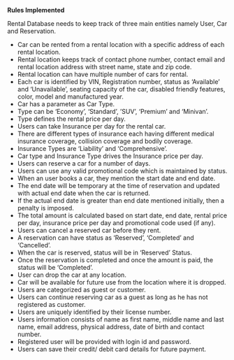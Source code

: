 **Rules Implemented**

Rental Database needs to keep track of three main entities namely User, Car and Reservation.

- Car can be rented from a rental location with a specific address of each rental location.
- Rental location keeps track of contact phone number, contact email and rental location address with street name, state and zip code.
- Rental location can have multiple number of cars for rental.
- Each car is identified by VIN, Registration number, status as ‘Available’ and ‘Unavailable’, seating capacity of the car, disabled friendly features, color, model and manufactured year.
- Car has a parameter as Car Type.
- Type can be ‘Economy’, ‘Standard’, ’SUV’, ‘Premium’ and ‘Minivan’.
- Type defines the rental price per day.
- Users can take Insurance per day for the rental car.
- There are different types of insurance each having different medical insurance coverage, collision coverage and bodily coverage.
- Insurance Types are ‘Liability’ and ‘Comprehensive’.
- Car type and Insurance Type drives the Insurance price per day.
- Users can reserve a car for a number of days.
- Users can use any valid promotional code which is maintained by status.
- When an user books a car, they mention the start date and end date.
- The end date will be temporary at the time of reservation and updated with actual end date when the car is returned.
- If the actual end date is greater than end date mentioned initially, then a penalty is imposed.
- The total amount is calculated based on start date, end date, rental price per day, insurance price per day and promotional code used (if any).
- Users can cancel a reserved car before they rent.
- A reservation can have status as ‘Reserved’, ‘Completed’ and ‘Cancelled’.
- When the car is reserved, status will be in ‘Reserved’ Status.
- Once the reservation is completed and once the amount is paid, the status will be ‘Completed’.
- User can drop the car at any location.
- Car will be available for future use from the location where it is dropped.
- Users are categorized as guest or customer.
- Users can continue reserving car as a guest as long as he has not registered as customer.
- Users are uniquely identified by their license number.
- Users information consists of name as first name, middle name and last name, email address, physical address, date of birth and contact number.
- Registered user will be provided with login id and password.
- Users can save their credit/ debit card details for future payment.
